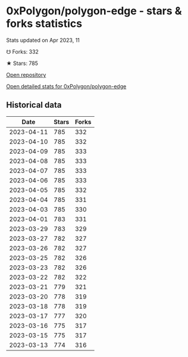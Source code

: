 # 0xPolygon/polygon-edge - stars & forks statistics

Stats updated on Apr 2023, 11

☋ Forks: 332

★ Stars: 785

[Open repository](https://github.com/0xPolygon/polygon-edge)

[Open detailed stats for 0xPolygon/polygon-edge](https://reviewgithub.com/rep/0xPolygon/polygon-edge)

## Historical data
| Date | Stars | Forks |
|------|-------|-------|
| 2023-04-11 | 785 | 332 | 
| 2023-04-10 | 785 | 332 | 
| 2023-04-09 | 785 | 333 | 
| 2023-04-08 | 785 | 333 | 
| 2023-04-07 | 785 | 333 | 
| 2023-04-06 | 785 | 333 | 
| 2023-04-05 | 785 | 332 | 
| 2023-04-04 | 785 | 331 | 
| 2023-04-03 | 785 | 330 | 
| 2023-04-01 | 783 | 331 | 
| 2023-03-29 | 783 | 329 | 
| 2023-03-27 | 782 | 327 | 
| 2023-03-26 | 782 | 327 | 
| 2023-03-25 | 782 | 326 | 
| 2023-03-23 | 782 | 326 | 
| 2023-03-22 | 782 | 322 | 
| 2023-03-21 | 779 | 321 | 
| 2023-03-20 | 778 | 319 | 
| 2023-03-18 | 778 | 319 | 
| 2023-03-17 | 777 | 320 | 
| 2023-03-16 | 775 | 317 | 
| 2023-03-15 | 775 | 317 | 
| 2023-03-13 | 774 | 316 | 

